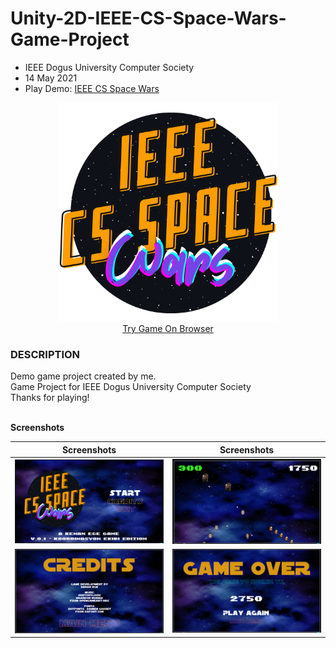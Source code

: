# Unity-2D-IEEE-CS-Space-Wars-Game-Project
- IEEE Dogus University Computer Society
- 14 May 2021
- Play Demo: <a href="https://kenanaegean.github.io/Unity-2D-IEEE-CS-Space-Wars-Game-Project/">IEEE CS Space Wars</a>

<p align="center">
  <img src="Assets/Sprites/ieee/header.png" width="350" title="hover text"><br>
  <a href="https://kenanaegean.github.io/Unity-2D-IEEE-CS-Space-Wars-Game-Project/">Try Game On Browser</a>
</p>


<h3>DESCRIPTION</h3>
Demo game project created by me.
<br>Game Project for IEEE Dogus University Computer Society
<br>Thanks for playing!

<br><b>Screenshots</b>

	
Screenshots           |  Screenshots 
:-------------------------:|:-------------------------:
![](Assets/Screenshots/1.png)  |  ![](Assets/Screenshots/3.png)
![](Assets/Screenshots/2.png)  |  ![](Assets/Screenshots/4.png)
